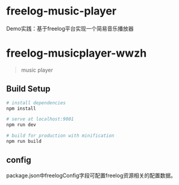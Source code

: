 
# freelog-music-player
Demo实践：基于freelog平台实现一个简易音乐播放器

# freelog-musicplayer-wwzh

> music player

## Build Setup

``` bash
# install dependencies
npm install

# serve at localhost:9001
npm run dev

# build for production with minification
npm run build
```


## config
package.json中freelogConfig字段可配置freelog资源相关的配置数据。
